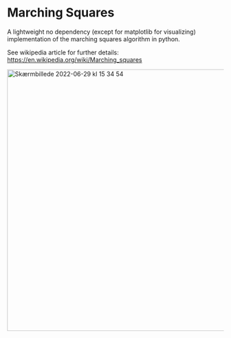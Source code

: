 # Marching Squares

A lightweight no dependency (except for matplotlib for visualizing) implementation of the marching squares algorithm in python.  


See wikipedia article for further details: https://en.wikipedia.org/wiki/Marching_squares

<img width="608" alt="Skærmbillede 2022-06-29 kl  15 34 54" src="https://user-images.githubusercontent.com/72623007/176449720-c48e3a27-5cec-4d17-a7b7-163384be47e5.png">
